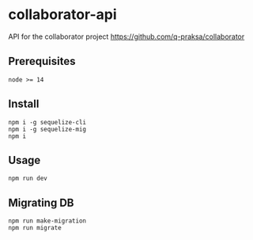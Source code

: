 # collaborator-api

API for the collaborator project https://github.com/q-praksa/collaborator 

## Prerequisites
`node >= 14`  
  
## Install
`npm i -g sequelize-cli`  
`npm i -g sequelize-mig`  
`npm i`  

## Usage
`npm run dev`

## Migrating DB
`npm run make-migration`  
`npm run migrate`  
